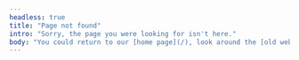 ```yaml
---
headless: true
title: "Page not found"
intro: "Sorry, the page you were looking for isn't here."
body: "You could return to our [home page](/), look around the [old website](https://old.dataone.org), or [drop us a line](/contact) if you can't find what you're looking for."
---
```

